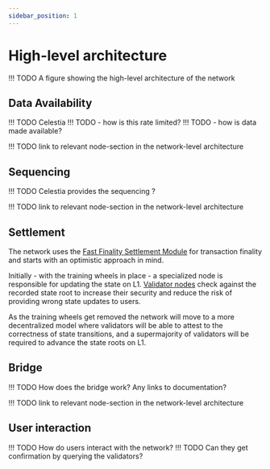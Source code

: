 ```yaml
---
sidebar_position: 1
---
```


# High-level architecture

!!! TODO A figure showing the high-level architecture of the network

## Data Availability

!!! TODO Celestia
!!! TODO - how is this rate limited?
!!! TODO - how is data made available?

!!! TODO link to relevant node-section in the network-level architecture

## Sequencing

!!! TODO Celestia provides the sequencing ?

!!! TODO link to relevant node-section in the network-level architecture

## Settlement

The network uses the [Fast Finality Settlement Module](../Introduction/move_components.md#fast-finality-settlement-module) for transaction finality and starts with an optimistic approach in mind.

Initially - with the training wheels in place - a specialized node is responsible for updating the state on L1. [Validator nodes](./node_level_architecture.md#validator-node) check against the recorded state root to increase their security and reduce the risk of providing wrong state updates to users.

As the training wheels get removed the network will move to a more decentralized model where validators will be able to attest to the correctness of state transitions, and a supermajority of validators will be required to advance the state roots on L1.


## Bridge

!!! TODO How does the bridge work? Any links to documentation?

!!! TODO link to relevant node-section in the network-level architecture

## User interaction

!!! TODO How do users interact with the network?
!!! TODO Can they get confirmation by querying the validators?
